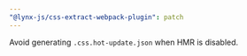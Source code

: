 ```yaml
---
"@lynx-js/css-extract-webpack-plugin": patch
---
```


Avoid generating `.css.hot-update.json` when HMR is disabled.
